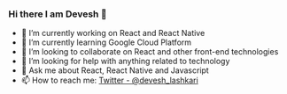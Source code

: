 ### Hi there I am Devesh 👋

- 🔭 I’m currently working on React and React Native
- 🌱 I’m currently learning Google Cloud Platform
- 👯 I’m looking to collaborate on React and other front-end technologies
- 🤔 I’m looking for help with anything related to technology
- 💬 Ask me about React, React Native and Javascript
- 📫 How to reach me: [Twitter - @devesh_lashkari](https://www.twitter.com/devesh_lashkari)

